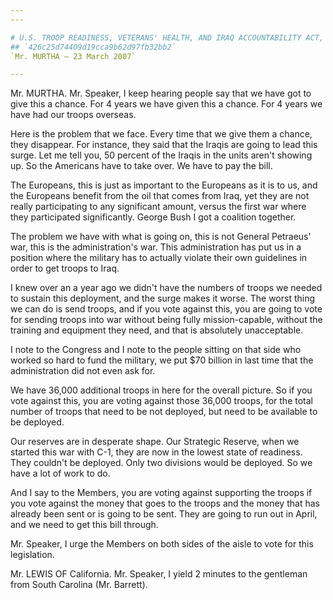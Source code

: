```yaml
---
---

# U.S. TROOP READINESS, VETERANS' HEALTH, AND IRAQ ACCOUNTABILITY ACT,
## `426c25d74409d19cca9b62d97fb32bb2`
`Mr. MURTHA — 23 March 2007`

---
```



Mr. MURTHA. Mr. Speaker, I keep hearing people say that we have got 
to give this a chance. For 4 years we have given this a chance. For 4 
years we have had our troops overseas.

Here is the problem that we face. Every time that we give them a 
chance, they disappear. For instance, they said that the Iraqis are 
going to lead this surge. Let me tell you, 50 percent of the Iraqis in 
the units aren't showing up. So the Americans have to take over. We 
have to pay the bill.

The Europeans, this is just as important to the Europeans as it is to 
us, and the Europeans benefit from the oil that comes from Iraq, yet 
they are not really participating to any significant amount, versus the 
first war where they participated significantly. George Bush I got a 
coalition together.

The problem we have with what is going on, this is not General 
Petraeus' war, this is the administration's war. This administration 
has put us in a position where the military has to actually violate 
their own guidelines in order to get troops to Iraq.

I knew over an a year ago we didn't have the numbers of troops we 
needed to sustain this deployment, and the surge makes it worse. The 
worst thing we can do is send troops, and if you vote against this, you 
are going to vote for sending troops into war without being fully 
mission-capable, without the training and equipment they need, and that 
is absolutely unacceptable.

I note to the Congress and I note to the people sitting on that side 
who worked so hard to fund the military, we put $70 billion in last 
time that the administration did not even ask for.

We have 36,000 additional troops in here for the overall picture. So 
if you vote against this, you are voting against those 36,000 troops, 
for the total number of troops that need to be not deployed, but need 
to be available to be deployed.

Our reserves are in desperate shape. Our Strategic Reserve, when we 
started this war with C-1, they are now in the lowest state of 
readiness. They couldn't be deployed. Only two divisions would be 
deployed. So we have a lot of work to do.

And I say to the Members, you are voting against supporting the 
troops if you vote against the money that goes to the troops and the 
money that has already been sent or is going to be sent. They are going 
to run out in April, and we need to get this bill through.

Mr. Speaker, I urge the Members on both sides of the aisle to vote 
for this legislation.



Mr. LEWIS OF California. Mr. Speaker, I yield 2 minutes to the 
gentleman from South Carolina (Mr. Barrett).
